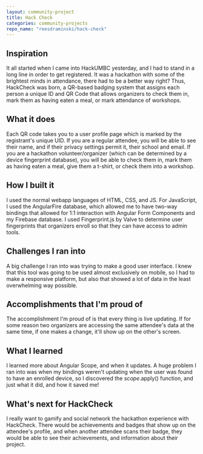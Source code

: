 ```yaml
---
layout: community-project
title: Hack Check
categories: community-projects
repo_name: "reesdraminski/hack-check"
---
```


## Inspiration
It all started when I came into HackUMBC yesterday, and I had to stand in a long line in order to get registered. It was a hackathon with some of the brightest minds in attendance, there had to be a better way right? Thus, HackCheck was born, a QR-based badging system that assigns each person a unique ID and QR Code that allows organizers to check them in, mark them as having eaten a meal, or mark attendance of workshops.

## What it does
Each QR code takes you to a user profile page which is marked by the registrant's unique UID. If you are a regular attendee, you will be able to see their name, and if their privacy settings permit it, their school and email. If you are a hackathon volunteer/organizer (which can be determined by a device fingerprint database), you will be able to check them in, mark them as having eaten a meal, give them a t-shirt, or check them into a workshop.

## How I built it
I used the normal webapp languages of HTML, CSS, and JS. For JavaScript, I used the AngularFire database, which allowed me to have two-way bindings that allowed for 1:1 interaction with Angular Form Components and my Firebase database. I used Fingerprint.js by Valve to determine user fingerprints that organizers enroll so that they can have access to admin tools.

## Challenges I ran into
A big challenge I ran into was trying to make a good user interface. I knew that this tool was going to be used almost exclusively on mobile, so I had to make a responsive platform, but also that showed a lot of data in the least overwhelming way possible.

## Accomplishments that I'm proud of
The accomplishment I'm proud of is that every thing is live updating. If for some reason two organizers are accessing the same attendee's data at the same time, if one makes a change, it'll show up on the other's screen.

## What I learned
I learned more about Angular Scope, and when it updates. A huge problem I ran into was when my bindings weren't updating when the user was found to have an enrolled device, so I discovered the $scope.$apply() function, and just what it did, and how it saved me!

## What's next for HackCheck
I really want to gamify and social network the hackathon experience with HackCheck. There would be achievements and badges that show up on the attendee's profile, and when another attendee scans their badge, they would be able to see their achievements, and information about their project.